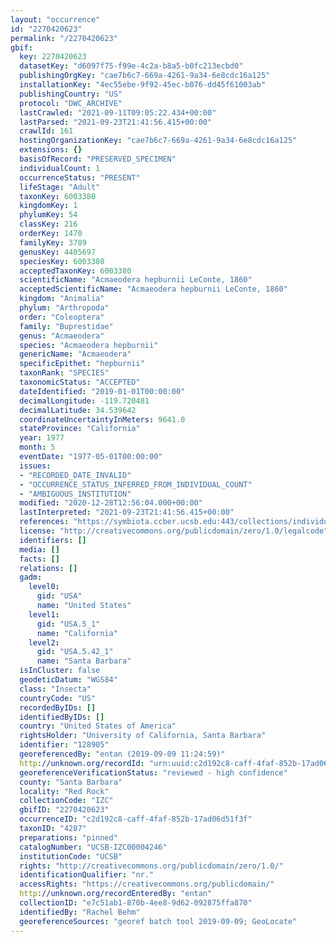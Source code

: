 ```yaml
---
layout: "occurrence"
id: "2270420623"
permalink: "/2270420623"
gbif:
  key: 2270420623
  datasetKey: "d6097f75-f99e-4c2a-b8a5-b0fc213ecbd0"
  publishingOrgKey: "cae7b6c7-669a-4261-9a34-6e8cdc16a125"
  installationKey: "4ec55ebe-9f92-45ec-b076-dd45f61003ab"
  publishingCountry: "US"
  protocol: "DWC_ARCHIVE"
  lastCrawled: "2021-09-11T09:05:22.434+00:00"
  lastParsed: "2021-09-23T21:41:56.415+00:00"
  crawlId: 161
  hostingOrganizationKey: "cae7b6c7-669a-4261-9a34-6e8cdc16a125"
  extensions: {}
  basisOfRecord: "PRESERVED_SPECIMEN"
  individualCount: 1
  occurrenceStatus: "PRESENT"
  lifeStage: "Adult"
  taxonKey: 6003380
  kingdomKey: 1
  phylumKey: 54
  classKey: 216
  orderKey: 1470
  familyKey: 3789
  genusKey: 4405697
  speciesKey: 6003380
  acceptedTaxonKey: 6003380
  scientificName: "Acmaeodera hepburnii LeConte, 1860"
  acceptedScientificName: "Acmaeodera hepburnii LeConte, 1860"
  kingdom: "Animalia"
  phylum: "Arthropoda"
  order: "Coleoptera"
  family: "Buprestidae"
  genus: "Acmaeodera"
  species: "Acmaeodera hepburnii"
  genericName: "Acmaeodera"
  specificEpithet: "hepburnii"
  taxonRank: "SPECIES"
  taxonomicStatus: "ACCEPTED"
  dateIdentified: "2019-01-01T00:00:00"
  decimalLongitude: -119.720481
  decimalLatitude: 34.539642
  coordinateUncertaintyInMeters: 9641.0
  stateProvince: "California"
  year: 1977
  month: 5
  eventDate: "1977-05-01T00:00:00"
  issues:
  - "RECORDED_DATE_INVALID"
  - "OCCURRENCE_STATUS_INFERRED_FROM_INDIVIDUAL_COUNT"
  - "AMBIGUOUS_INSTITUTION"
  modified: "2020-12-28T12:56:04.000+00:00"
  lastInterpreted: "2021-09-23T21:41:56.415+00:00"
  references: "https://symbiota.ccber.ucsb.edu:443/collections/individual/index.php?occid=128905"
  license: "http://creativecommons.org/publicdomain/zero/1.0/legalcode"
  identifiers: []
  media: []
  facts: []
  relations: []
  gadm:
    level0:
      gid: "USA"
      name: "United States"
    level1:
      gid: "USA.5_1"
      name: "California"
    level2:
      gid: "USA.5.42_1"
      name: "Santa Barbara"
  isInCluster: false
  geodeticDatum: "WGS84"
  class: "Insecta"
  countryCode: "US"
  recordedByIDs: []
  identifiedByIDs: []
  country: "United States of America"
  rightsHolder: "University of California, Santa Barbara"
  identifier: "128905"
  georeferencedBy: "entan (2019-09-09 11:24:59)"
  http://unknown.org/recordId: "urn:uuid:c2d192c8-caff-4faf-852b-17ad06d51f3f"
  georeferenceVerificationStatus: "reviewed - high confidence"
  county: "Santa Barbara"
  locality: "Red Rock"
  collectionCode: "IZC"
  gbifID: "2270420623"
  occurrenceID: "c2d192c8-caff-4faf-852b-17ad06d51f3f"
  taxonID: "4287"
  preparations: "pinned"
  catalogNumber: "UCSB-IZC00004246"
  institutionCode: "UCSB"
  rights: "http://creativecommons.org/publicdomain/zero/1.0/"
  identificationQualifier: "nr."
  accessRights: "https://creativecommons.org/publicdomain/"
  http://unknown.org/recordEnteredBy: "entan"
  collectionID: "e7c51ab1-870b-4ee8-9d62-092875ffa870"
  identifiedBy: "Rachel Behm"
  georeferenceSources: "georef batch tool 2019-09-09; GeoLocate"
---
```

